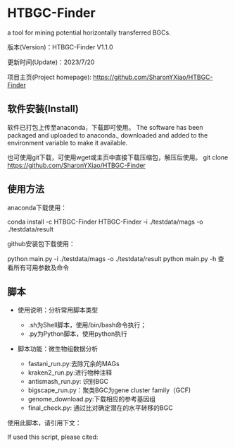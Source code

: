 # HTBGC-Finder
a tool for mining potential horizontally transferred BGCs.

版本(Version)：HTBGC-Finder V1.1.0

更新时间(Update)：2023/7/20

项目主页(Project homepage): https://github.com/SharonYXiao/HTBGC-Finder

## 软件安装(Install)

软件已打包上传至anaconda，下载即可使用。
The software has been packaged and uploaded to anaconda., downloaded and added to the environment variable to make it available.

也可使用git下载，可使用wget或主页中直接下载压缩包，解压后使用。
git clone https://github.com/SharonYXiao/HTBGC-Finder


## 使用方法

anaconda下载使用：

conda install -c HTBGC-Finder
HTBGC-Finder -i ./testdata/mags -o ./testdata/result

github安装包下载使用：

python main.py -i ./testdata/mags -o ./testdata/result
python main.py -h 查看所有可用参数及命令

## 脚本 

- 使用说明：分析常用脚本类型
    - .sh为Shell脚本，使用/bin/bash命令执行；
    - .py为Python脚本，使用python执行

- 脚本功能：微生物组数据分析
    - fastani_run.py:去除冗余的MAGs
    - kraken2_run.py:进行物种注释
    - antismash_run.py: 识别BGC
    - bigscape_run.py：聚类BGC为gene cluster family（GCF)
    - genome_download.py:下载相应的参考基因组
    - final_check.py: 通过比对确定潜在的水平转移的BGC

使用此脚本，请引用下文：

If used this script, please cited:



